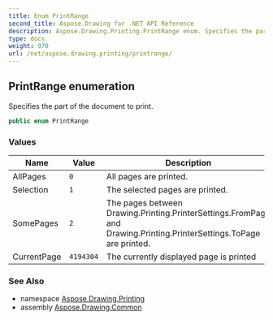 ```yaml
---
title: Enum PrintRange
second_title: Aspose.Drawing for .NET API Reference
description: Aspose.Drawing.Printing.PrintRange enum. Specifies the part of the document to print
type: docs
weight: 970
url: /net/aspose.drawing.printing/printrange/
---
```

## PrintRange enumeration

Specifies the part of the document to print.

```csharp
public enum PrintRange
```

### Values

| Name | Value | Description |
| --- | --- | --- |
| AllPages | `0` | All pages are printed. |
| Selection | `1` | The selected pages are printed. |
| SomePages | `2` | The pages between Drawing.Printing.PrinterSettings.FromPage and Drawing.Printing.PrinterSettings.ToPage are printed. |
| CurrentPage | `4194304` | The currently displayed page is printed |

### See Also

* namespace [Aspose.Drawing.Printing](../../aspose.drawing.printing/)
* assembly [Aspose.Drawing.Common](../../)


